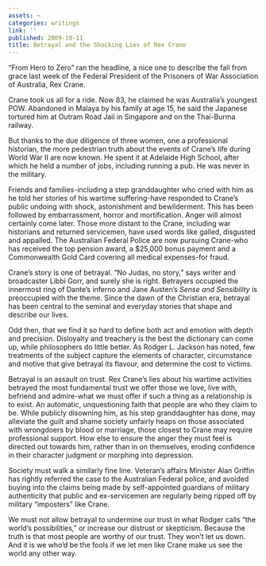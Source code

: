 ```yaml
---
assets: ~
categories: writings
link: ''
published: 2009-10-11
title: Betrayal and the Shocking Lies of Rex Crane
---
```

“From Hero to Zero” ran the headline, a nice one to describe the fall
from grace last week of the Federal President of the Prisoners of War
Association of Australia, Rex Crane.

Crane took us all for a ride. Now 83, he claimed he was Australia’s
youngest POW. Abandoned in Malaya by his family at age 15, he said the
Japanese tortured him at Outram Road Jail in Singapore and on the
Thai-Burma railway.

But thanks to the due diligence of three women, one a professional
historian, the more pedestrian truth about the events of Crane’s life
during World War II are now known. He spent it at Adelaide High School,
after which he held a number of jobs, including running a pub. He was
never in the military.

Friends and families-including a step granddaughter who cried with him
as he told her stories of his wartime suffering-have responded to
Crane’s public undoing with shock, astonishment and bewilderment. This
has been followed by embarrassment, horror and mortification. Anger will
almost certainly come later. Those more distant to the Crane, including
war historians and returned servicemen, have used words like galled,
disgusted and appalled. The Australian Federal Police are now pursuing
Crane-who has received the top pension award, a $25,000 bonus payment
and a Commonwealth Gold Card covering all medical expenses-for fraud.

Crane’s story is one of betrayal. “No Judas, no story,” says writer and
broadcaster Libbi Gorr, and surely she is right. Betrayers occupied the
innermost ring of Dante’s inferno and Jane Austen’s *Sense and
Sensibility* is preoccupied with the theme. Since the dawn of the
Christian era, betrayal has been central to the seminal and everyday
stories that shape and describe our lives.

Odd then, that we find it so hard to define both act and emotion with
depth and precision. Disloyalty and treachery is the best the dictionary
can come up, while philosophers do little better. As Rodger L. Jackson
has noted, few treatments of the subject capture the elements of
character, circumstance and motive that give betrayal its flavour, and
determine the cost to victims.

Betrayal is an assault on trust. Rex Crane’s lies about his wartime
activities betrayed the most fundamental trust we offer those we love,
live with, befriend and admire-what we must offer if such a thing as a
relationship is to exist. An automatic, unquestioning faith that people
are who they claim to be. While publicly disowning him, as his step
granddaughter has done, may alleviate the guilt and shame society
unfairly heaps on those associated with wrongdoers by blood or marriage,
those closest to Crane may require professional support. How else to
ensure the anger they must feel is directed out towards him, rather than
in on themselves, eroding confidence in their character judgment or
morphing into depression.

Society must walk a similarly fine line. Veteran’s affairs Minister Alan
Griffin has rightly referred the case to the Australian Federal police,
and avoided buying into the claims being made by self-appointed
guardians of military authenticity that public and ex-servicemen are
regularly being ripped off by military “imposters” like Crane.

We must not allow betrayal to undermine our trust in what Rodger calls
“the world’s possibilities,” or increase our distrust or skepticism.
Because the truth is that most people are worthy of our trust. They
won’t let us down. And it is we who’d be the fools if we let men like
Crane make us see the world any other way.